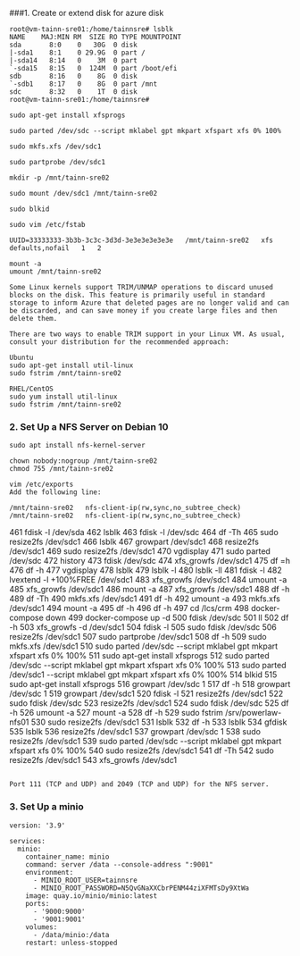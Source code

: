 ###1. Create or extend disk for azure disk
```
root@vm-tainn-sre01:/home/tainnsre# lsblk
NAME    MAJ:MIN RM  SIZE RO TYPE MOUNTPOINT
sda       8:0    0   30G  0 disk
|-sda1    8:1    0 29.9G  0 part /
|-sda14   8:14   0    3M  0 part
`-sda15   8:15   0  124M  0 part /boot/efi
sdb       8:16   0    8G  0 disk
`-sdb1    8:17   0    8G  0 part /mnt
sdc       8:32   0    1T  0 disk
root@vm-tainn-sre01:/home/tainnsre#

sudo apt-get install xfsprogs

sudo parted /dev/sdc --script mklabel gpt mkpart xfspart xfs 0% 100%

sudo mkfs.xfs /dev/sdc1

sudo partprobe /dev/sdc1

mkdir -p /mnt/tainn-sre02

sudo mount /dev/sdc1 /mnt/tainn-sre02

sudo blkid

sudo vim /etc/fstab

UUID=33333333-3b3b-3c3c-3d3d-3e3e3e3e3e3e   /mnt/tainn-sre02   xfs   defaults,nofail   1   2

mount -a
umount /mnt/tainn-sre02

Some Linux kernels support TRIM/UNMAP operations to discard unused blocks on the disk. This feature is primarily useful in standard storage to inform Azure that deleted pages are no longer valid and can be discarded, and can save money if you create large files and then delete them.

There are two ways to enable TRIM support in your Linux VM. As usual, consult your distribution for the recommended approach:

Ubuntu
sudo apt-get install util-linux
sudo fstrim /mnt/tainn-sre02

RHEL/CentOS
sudo yum install util-linux
sudo fstrim /mnt/tainn-sre02

```

### 2. Set Up a NFS Server on Debian 10
```
sudo apt install nfs-kernel-server

chown nobody:nogroup /mnt/tainn-sre02
chmod 755 /mnt/tainn-sre02

vim /etc/exports
Add the following line:

/mnt/tainn-sre02   nfs-client-ip(rw,sync,no_subtree_check)
/mnt/tainn-sre02   nfs-client-ip(rw,sync,no_subtree_check)

```
  461  fdisk -l /dev/sda
  462  lsblk
  463  fdisk -l /dev/sdc
  464  df -Th
  465  sudo resize2fs /dev/sdc1
  466  lsblk
  467  growpart /dev/sdc1
  468  resize2fs /dev/sdc1
  469  sudo resize2fs /dev/sdc1
  470  vgdisplay
  471  sudo parted /dev/sdc
  472  history
  473  fdisk /dev/sdc
  474  xfs_growfs /dev/sdc1
  475  df =h
  476  df -h
  477  vgdisplay
  478  lsblk
  479  lsblk -l
  480  lsblk -ll
  481  fdisk -l
  482  lvextend -l +100%FREE  /dev/sdc1
  483  xfs_growfs /dev/sdc1
  484  umount -a
  485  xfs_growfs /dev/sdc1
  486  mount -a
  487  xfs_growfs /dev/sdc1
  488  df -h
  489  df -Th
  490  mkfs.xfs /dev/sdc1
  491  df -h
  492  umount -a
  493  mkfs.xfs /dev/sdc1
  494  mount -a
  495  df -h
  496  df -h
  497  cd /lcs/crm
  498  docker-compose down
  499  docker-compose up -d
  500   fdisk /dev/sdc
  501  ll
  502  df -h
  503  xfs_growfs -d /dev/sdc1
  504  fdisk -l
  505  sudo fdisk /dev/sdc
  506  resize2fs /dev/sdc1
  507  sudo partprobe /dev/sdc1
  508  df -h
  509  sudo mkfs.xfs /dev/sdc1
  510  sudo parted /dev/sdc --script mklabel gpt mkpart xfspart xfs 0% 100%
  511  sudo apt-get install xfsprogs
  512  sudo parted /dev/sdc --script mklabel gpt mkpart xfspart xfs 0% 100%
  513  sudo parted /dev/sdc1 --script mklabel gpt mkpart xfspart xfs 0% 100%
  514  blkid
  515  sudo apt-get install xfsprogs
  516  growpart /dev/sdc 1
  517  df -h
  518  growpart /dev/sdc 1
  519  growpart /dev/sdc1
  520  fdisk -l
  521  resize2fs /dev/sdc1
  522  sudo fdisk /dev/sdc
  523  resize2fs /dev/sdc1
  524  sudo fdisk /dev/sdc
  525  df -h
  526  umount -a
  527  mount -a
  528  df -h
  529  sudo fstrim /srv/powerlaw-nfs01
  530  sudo resize2fs /dev/sdc1
  531  lsblk
  532  df -h
  533  lsblk
  534  gfdisk
  535  lsblk
  536  resize2fs /dev/sdc1
  537  growpart /dev/sdc 1
  538  sudo resize2fs /dev/sdc1
  539  sudo parted /dev/sdc --script mklabel gpt mkpart xfspart xfs 0% 100%
  540  sudo resize2fs /dev/sdc1
  541  df -Th
  542  sudo resize2fs /dev/sdc1
  543  xfs_growfs /dev/sdc1
```

Port 111 (TCP and UDP) and 2049 (TCP and UDP) for the NFS server.

```
### 3. Set Up a minio
```
version: '3.9'

services:
  minio:
    container_name: minio
    command: server /data --console-address ":9001"
    environment:
      - MINIO_ROOT_USER=tainnsre
      - MINIO_ROOT_PASSWORD=N5QvGNaXXCbrPENM44ziXFMTsDy9XtWa
    image: quay.io/minio/minio:latest
    ports:
      - '9000:9000'
      - '9001:9001'
    volumes:
      - /data/minio:/data
    restart: unless-stopped
```
